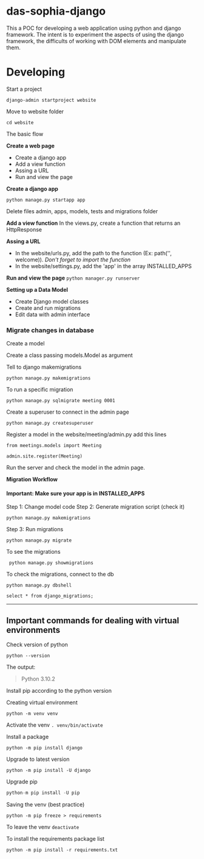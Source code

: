 # das-sophia-django
This a POC for developing a web application using python and django framework. The intent is to experiment the aspects of using the django framework, the difficults of working with DOM elements and manipulate them.

# Developing

Start a project

```django-admin startproject website```

Move to website folder

```cd website```

The basic flow

**Create a web page**
 - Create a django app
 - Add a view function
 - Assing a URL
 - Run and view the page

 **Create a django app**

```python manage.py startapp app```

Delete files admin, apps, models, tests and migrations folder 

**Add a view function**
In the views.py, create a function that returns an HttpResponse 

**Assing a URL**
- In the website/urls.py, add the path to the function (Ex: path('', welcome)). *Don't forget to import the function*
- In the website/settings.py, add the 'app' in the array INSTALLED_APPS

**Run and view the page**
```python manager.py runserver```

**Setting up a Data Model**

- Create Django model classes
- Create and run migrations
- Edit data with admin interface

### Migrate changes in database



Create a model

Create a class passing models.Model as argument

Tell to django makemigrations

```python manage.py makemigrations```

To run a specific migration

```python manage.py sqlmigrate meeting 0001```

Create a superuser to connect in the admin page

```python manage.py createsuperuser```

Register a model 
in the website/meeting/admin.py add this lines

```
from meetings.models import Meeting

admin.site.register(Meeting)
```

Run the server and check the model in the admin page.


**Migration Workflow**
#### Important: Make sure your app is in INSTALLED_APPS 
Step 1: Change model code
Step 2: Generate migration script (check it)
```
python manage.py makemigrations
```
Step 3: Run migrations
```
python manage.py migrate
```

To see the migrations

``` python manage.py showmigrations```

To check the migrations, connect to the db

``` 
python manage.py dbshell

select * from django_migrations;

```

---
## Important commands for dealing with virtual environments

Check version of python

``` python --version ```

The output: 
>  Python 3.10.2

Install pip according to the python version

Creating virtual environment

```python -m venv venv```

Activate the venv
```. venv/bin/activate ```

Install a package 

```python -m pip install django```

Upgrade to latest version

```python -m pip install -U django```

Upgrade pip 

```python 
python-m pip install -U pip
```

Saving the venv (best practice)

```python -m pip freeze > requirements```

To leave the venv
```deactivate```

To install the requirements package list

```python -m pip install -r requirements.txt```